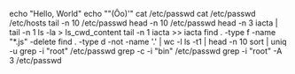 echo "Hello, World"
echo "\"(Ôo)'"
cat /etc/passwd
cat /etc/passwd /etc/hosts
tail -n 10 /etc/passwd
head -n 10 /etc/passwd
head -n 3 iacta | tail -n 1
ls -la > ls_cwd_content
tail -n 1 iacta >> iacta
find . -type f -name "*.js" -delete
find . -type d -not -name '.' | wc -l
ls -t1 | head -n 10
sort | uniq -u
grep -i "root" /etc/passwd
grep -c -i "bin" /etc/passwd
grep -i "root" -A 3 /etc/passwd
